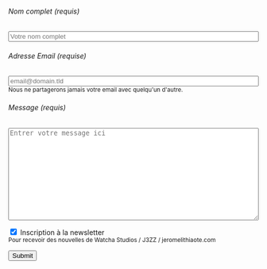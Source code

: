 
<form id="my-form" action="https://formspree.io/f/{{ site.form_id }}" method="POST">
  <p>
    <h6> <label for="name">Nom complet (requis)</label> </h6>
    <input placeholder="Votre nom complet" required="" type="name" name="name" style="width: 100%;"/>
  </p>


  <p>
    <h6>
      <label for="email">Adresse Email (requise)</label>
    </h6>       
    <input placeholder="email@domain.tld" required="" type="email" name="email" style="width: 100%;"/>
    <small id="emailHelp" class="form-text text-muted">
      Nous ne partagerons jamais votre email avec quelqu'un d'autre.
    </small>
  </p>

  <p>
    <h6> <label for="message">Message (requis)</label> </h6>
    <textarea rows="12" name="message" id="message" placeholder="Entrer votre message ici" required="" style="width: 100%;"  ></textarea>
  </p>

  <p>
    <label>
      <input type="checkbox" name="newsletter" value="yes" checked>
      Inscription à la newsletter<br />
      <small id="emailHelp" class="form-text text-muted"> Pour recevoir des nouvelles de Watcha Studios / J3ZZ / jeromelithiaote.com </small>
    </label>
  </p>

  <p>
    <!-- <input type="reset" value="Clear" class="btn btn-default btn-lg"/> -->
    <button id="my-form-button">Submit</button>
  </p>

  <p id="my-form-status" style="color: red;font-size: x-large;"></p>

</form>
